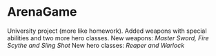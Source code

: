 # ArenaGame
University project (more like homework).
Added weapons with special abilities and two more hero classes.
New weapons: *Master Sword, Fire Scythe and Sling Shot*
New hero classes: *Reaper and Warlock*
